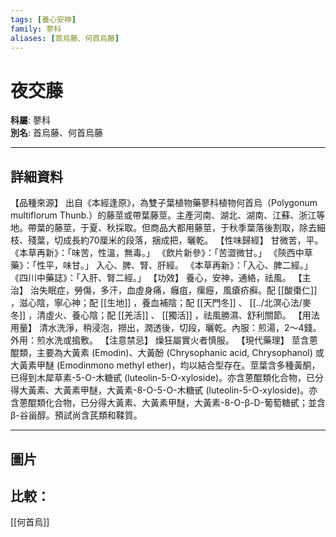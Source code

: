```yaml
---
tags: [養心安神]
family: 蓼科
aliases: [首烏藤、何首烏藤]
---
```


# 夜交藤

**科屬**: 蓼科  
**別名**: 首烏藤、何首烏藤  

---

## 詳細資料
【品種來源】
出自《本經逢原》，為雙子葉植物藥蓼科植物何首烏（Polygonum  multiflorum Thunb.）的藤莖或帶葉藤莖。主產河南、湖北、湖南、江蘇、浙江等地。帶葉的藤莖，于夏、秋採取。但商品大都用藤莖，于秋季葉落後割取，除去細枝、殘葉，切成長約70厘米的段落，捆成把，曬乾。
【性味歸經】
甘微苦，平。
《本草再新》：「味苦，性溫，無毒。」
《飲片新參》：「苦澀微甘。」
《陝西中草藥》：「性平，味甘。」
入心、脾、腎、肝經。
《本草再新》：「入心、脾二經。」
《四川中藥誌》：「入肝、腎二經。」
【功效】
養心，安神，通絡，祛風。
【主治】
治失眠症，勞傷，多汗，血虛身痛，癰疽，瘰癧，風瘡疥癬。配 [[酸棗仁]] ，滋心陰，寧心神；配 [[生地]] ，養血補陰；配 [[天門冬]] 、 [[../北溟心法/麥冬]] ，清虛火、養心陰；配 [[羌活]] 、 [[獨活]] ，祛風勝濕、舒利關節。
【用法用量】
清水洗淨，稍浸泡，撈出，潤透後，切段，曬乾。內服：煎湯，2～4錢。外用：煎水洗或搗敷。
【注意禁忌】
燥狂屬實火者慎服。
【現代藥理】
莖含蒽醌類，主要為大黃素 (Emodin)、大黃酚 (Chrysophanic acid, Chrysophanol) 或大黃素甲醚 (Emodinmono methyl ether)，均以結合型存在。莖葉含多種黃酮，已得到木犀草素-5-O-木糖甙 (luteolin-5-O-xyloside)。亦含蒽醌類化合物，已分得大黃素、大黃素甲醚，大黃素-8-O-5-O-木糖甙 (luteolin-5-O-xyloside)。亦含蒽醌類化合物，已分得大黃素、大黃素甲醚，大黃素-8-O-β-D-葡萄糖甙；並含β-谷甾醇。預試尚含芪類和鞣質。

---

## 圖片
## 比較：
[[何首烏]]
